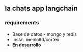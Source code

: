 ## Ia chats app langchain

### requirements

- Base de datos - mongo y redis
- Install menloltd/cortex
- **En desarrollo**
